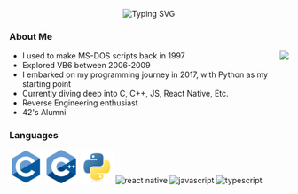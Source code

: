 <p align="center">
  <img src="https://readme-typing-svg.demolab.com?font=Fira+Code&weight=900&pause=1000&color=F75357&width=435&lines=Welcome+to+my+GitHub" alt="Typing SVG">
</p>


### About Me
<img align="right" src="https://data.typeracer.com/misc/badge?user=religious09" class="img">

- I used to make MS-DOS scripts back in 1997<br>
- Explored VB6 between 2006-2009<br>
- I embarked on my programming journey in 2017, with Python as my starting point<br>
- Currently diving deep into C, C++, JS, React Native, Etc. <br>
- Reverse Engineering enthusiast<br>
- 42's Alumni

<h3 align="left">Languages</h3>
<p align="left"> 
  <img src="https://raw.githubusercontent.com/devicons/devicon/master/icons/c/c-original.svg" alt="c" width="60" height="60"/> 
  <img src="https://raw.githubusercontent.com/devicons/devicon/master/icons/cplusplus/cplusplus-original.svg" alt="c++" width="60" height="60"/> 
  <img src="https://raw.githubusercontent.com/devicons/devicon/master/icons/python/python-original.svg" alt="python" width="60" height="60"/> 
  <img src="https://cdn.jsdelivr.net/gh/devicons/devicon/icons/react/react-original.svg" alt="react native" width="60" height="60"/>
  <img src="https://cdn.jsdelivr.net/gh/devicons/devicon/icons/javascript/javascript-original.svg" alt="javascript" width="60" height="60"/>
  <img src="https://cdn.jsdelivr.net/gh/devicons/devicon@latest/icons/typescript/typescript-original.svg" alt="typescript" width="60" height="60" />
          
</p>
